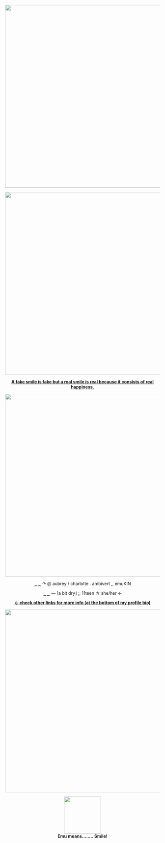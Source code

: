 </p><p align="center">
  <img src="https://files.catbox.moe/5ppndx.png" width="595"/>
</p>
</p><p align="center">
  <img src="https://gifs.crd.co/assets/images/gallery09/c6faf46e_original.png?v=ef433a6f" width="595"/>
</p>
<p align="center">
  <a href=""><strong>A fake smile is fake but a real smile is real because it consists of real happiness.
</p></strong></a>
</p>
</p><p align="center">
  <img src="https://gifs.crd.co/assets/images/gallery09/c6faf46e_original.png?v=ef433a6f" width="595"/>
</p>

</p>
<p align="center">
  ⁔⁔     ↷  @ aubrey   /   charlotte     .     ambivert  ,,  emuKIN 
</p>

</p>
<p align="center">
      ‿‿    —    ⌈a bit dry⌋    ;;      11teen   ☆    she/her  ←
</p>
<p align="center">
  <a href=""><strong>  ←  check other links for more info (at the bottom of my profile bio)
</p></strong></a>
</p>
</p><p align="center">
  <img src="https://gifs.crd.co/assets/images/gallery09/c6faf46e_original.png?v=ef433a6f" width="595"/>
</p>
<p align="center">
  <img src="https://yokai.crd.co/assets/images/gallery25/4ac2013e.gif?v=b4df531c" width="120"><br>
  <strong>Emu means........ Smile!</strong>
</p>



